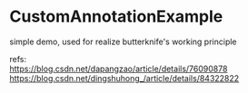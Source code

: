 # CustomAnnotationExample

simple demo, used for realize butterknife's working principle

refs:  
https://blog.csdn.net/dapangzao/article/details/76090878  
https://blog.csdn.net/dingshuhong_/article/details/84322822
